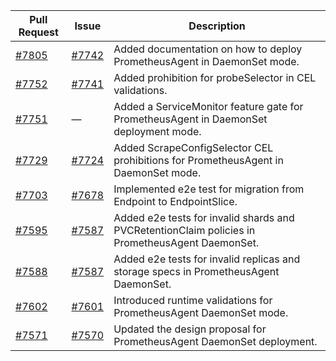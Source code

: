 
| Pull Request | Issue | Description |
|----------------|----------|----------------|
| [#7805](https://github.com/prometheus-operator/prometheus-operator/pull/7805) | [#7742](https://github.com/prometheus-operator/prometheus-operator/issues/7742) | Added documentation on how to deploy PrometheusAgent in DaemonSet mode. |
| [#7752](https://github.com/prometheus-operator/prometheus-operator/pull/7752) | [#7741](https://github.com/prometheus-operator/prometheus-operator/issues/7741) | Added prohibition for probeSelector in CEL validations. |
| [#7751](https://github.com/prometheus-operator/prometheus-operator/pull/7751) | — | Added a ServiceMonitor feature gate for PrometheusAgent in DaemonSet deployment mode. |
| [#7729](https://github.com/prometheus-operator/prometheus-operator/pull/7729) | [#7724](https://github.com/prometheus-operator/prometheus-operator/issues/7724) | Added ScrapeConfigSelector CEL prohibitions for PrometheusAgent in DaemonSet mode. |
| [#7703](https://github.com/prometheus-operator/prometheus-operator/pull/7703) | [#7678](https://github.com/prometheus-operator/prometheus-operator/issues/7678) | Implemented e2e test for migration from Endpoint to EndpointSlice. |
| [#7595](https://github.com/prometheus-operator/prometheus-operator/pull/7595) | [#7587](https://github.com/prometheus-operator/prometheus-operator/issues/7587) | Added e2e tests for invalid shards and PVCRetentionClaim policies in PrometheusAgent DaemonSet. |
| [#7588](https://github.com/prometheus-operator/prometheus-operator/pull/7588) | [#7587](https://github.com/prometheus-operator/prometheus-operator/issues/7587) | Added e2e tests for invalid replicas and storage specs in PrometheusAgent DaemonSet. |
| [#7602](https://github.com/prometheus-operator/prometheus-operator/pull/7602) | [#7601](https://github.com/prometheus-operator/prometheus-operator/issues/7601) | Introduced runtime validations for PrometheusAgent DaemonSet mode. |
| [#7571](https://github.com/prometheus-operator/prometheus-operator/pull/7571) | [#7570](https://github.com/prometheus-operator/prometheus-operator/issues/7570) | Updated the design proposal for PrometheusAgent DaemonSet deployment. |